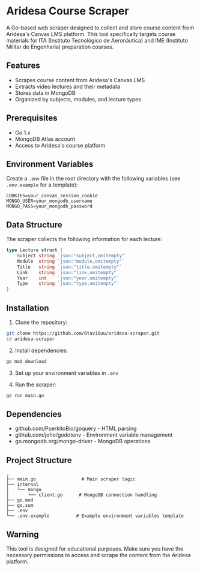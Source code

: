 # Aridesa Course Scraper

A Go-based web scraper designed to collect and store course content from Aridesa's Canvas LMS platform. This tool specifically targets course materials for ITA (Instituto Tecnológico de Aeronáutica) and IME (Instituto Militar de Engenharia) preparation courses.

## Features

- Scrapes course content from Aridesa's Canvas LMS
- Extracts video lectures and their metadata
- Stores data in MongoDB
- Organized by subjects, modules, and lecture types

## Prerequisites

- Go 1.x
- MongoDB Atlas account
- Access to Aridesa's course platform

## Environment Variables

Create a `.env` file in the root directory with the following variables (see `.env.example` for a template):

```
COOKIES=your_canvas_session_cookie
MONGO_USER=your_mongodb_username
MONGO_PASS=your_mongodb_password
```

## Data Structure

The scraper collects the following information for each lecture:

```go
type Lecture struct {
    Subject string `json:"subject,omitempty"`
    Module  string `json:"module,omitempty"`
    Title   string `json:"title,omitempty"`
    Link    string `json:"link,omitempty"`
    Year    int    `json:"year,omitempty"`
    Type    string `json:"type,omitempty"`
}
```

## Installation

1. Clone the repository:
```bash
git clone https://github.com/OtaviOuu/aridesa-scraper.git
cd aridesa-scraper
```

2. Install dependencies:
```bash
go mod download
```

3. Set up your environment variables in `.env`

4. Run the scraper:
```bash
go run main.go
```

## Dependencies

- github.com/PuerkitoBio/goquery - HTML parsing
- github.com/joho/godotenv - Environment variable management
- go.mongodb.org/mongo-driver - MongoDB operations

## Project Structure

```
.
├── main.go                 # Main scraper logic
├── internal
│   └── mongo
│       └── client.go      # MongoDB connection handling
├── go.mod
├── go.sum
├── .env
└── .env.example          # Example environment variables template
```

## Warning

This tool is designed for educational purposes. Make sure you have the necessary permissions to access and scrape the content from the Aridesa platform.
